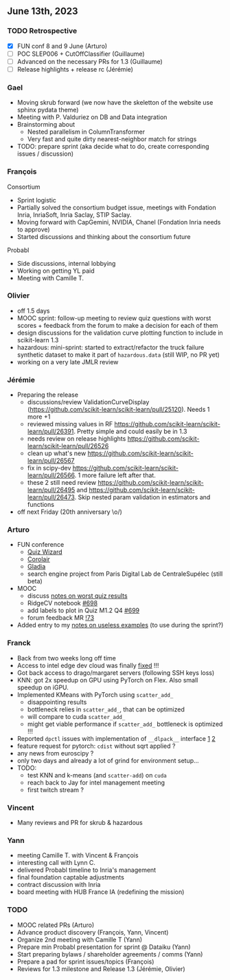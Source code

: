 ## June 13th, 2023

### TODO Retrospective

- [x] FUN conf 8 and 9 June (Arturo)
- [ ] POC SLEP006 + CutOffClassifier (Guillaume)
- [ ] Advanced on the necessary PRs for 1.3 (Guillaume)
- [ ] Release highlights + release rc (Jérémie)

### Gael

- Moving skrub forward (we now have the skeletton of the website use sphinx pydata theme)
- Meeting with P. Valduriez on DB and Data integration
- Brainstorming about
    - Nested parallelism in ColumnTransformer
    - Very fast and quite dirty nearest-neighbor match for strings
- TODO: prepare sprint (aka decide what to do, create corresponding issues / discussion)

### François

Consortium
- Sprint logistic
- Partially solved the consortium budget issue, meetings with Fondation Inria, InriaSoft, Inria Saclay, STIP Saclay.
- Moving forward with CapGemini, NVIDIA, Chanel (Fondation Inria needs to approve)
- Started discussions and thinking about the consortium future

Probabl
- Side discussions, internal lobbying
- Working on getting YL paid
- Meeting with Camille T. 

### Olivier

- off 1.5 days
- MOOC sprint: follow-up meeting to review quiz questions with worst scores + feedback from the forum to make a decision for each of them
- design discussions for the validation curve plotting function to include in scikit-learn 1.3
- hazardous: mini-sprint: started to extract/refactor the truck failure synthetic dataset to make it part of `hazardous.data` (still WIP, no PR yet)
- working on a very late JMLR review


### Jérémie

- Preparing the release
  - discussions/review ValidationCurveDisplay (https://github.com/scikit-learn/scikit-learn/pull/25120). Needs 1 more +1
  - reviewed missing values in RF https://github.com/scikit-learn/scikit-learn/pull/26391. Pretty simple and could easily be in 1.3
  - needs review on release highlights https://github.com/scikit-learn/scikit-learn/pull/26526
  - clean up what's new https://github.com/scikit-learn/scikit-learn/pull/26567
  - fix in scipy-dev https://github.com/scikit-learn/scikit-learn/pull/26566. 1 more failure left after that.
  - these 2 still need review https://github.com/scikit-learn/scikit-learn/pull/26495 and https://github.com/scikit-learn/scikit-learn/pull/26473. Skip nested param validation in estimators and functions
- off next Friday (20th anniversary \o/)

### Arturo

- FUN conference
    - [Quiz Wizard](https://www.wooclap.com/fr/quiz-wizard/)
    - [Corolair](https://www.corolair.com/)
    - [Gladia](https://www.gladia.io/)
    - search engine project from Paris Digital Lab de CentraleSupélec (still beta)
- MOOC
    - discuss [notes on worst quiz results](https://notes.inria.fr/_cdXjV3_TtGcfjipTi0Zfw#)
    - RidgeCV notebook [#698](https://github.com/INRIA/scikit-learn-mooc/pull/698)
    - add labels to plot in Quiz M1.2 Q4 [#699](https://github.com/INRIA/scikit-learn-mooc/pull/699)
    - forum feedback MR [!73](https://gitlab.inria.fr/learninglab/mooc-scikit-learn/mooc-scikit-learn-coordination/-/merge_requests/73)
- Added entry to my [notes on useless examples](https://notes.inria.fr/nhZPcMlCQyWv-xBFkiKUcA#) (to use during the sprint?)

### Franck

- Back from two weeks long off time
- Access to intel edge dev cloud was finally [fixed](https://community.intel.com/t5/Intel-DevCloud/The-data-associated-with-your-account-seems-to-be-invalid/m-p/1494845/emcs_t/S2h8ZW1haWx8dG9waWNfc3Vic2NyaXB0aW9ufExJU01MQ1lMWEZIR0M5fDE0OTQ4NDV8U1VCU0NSSVBUSU9OU3xoSw#M8272) !!!
- Got back access to drago/margaret servers (following SSH keys loss)
- KNN: got 2x speedup on GPU using PyTorch on Flex. Also small speedup on iGPU.
- Implemented KMeans with PyTorch using `scatter_add_`
    - disappointing results
    - bottleneck relies in `scatter_add_`, that can be optimized
    - will compare to cuda `scatter_add_`
    - might get viable performance if `scatter_add_` bottleneck is optimized !!!
- Reported `dpctl` issues with implementation of `__dlpack__` interface [1](https://github.com/IntelPython/dpctl/issues/1240) [2](https://github.com/IntelPython/dpctl/issues/1241)
- feature request for pytorch: `cdist` without sqrt applied ?
- any news from euroscipy ?
- only two days and already a lot of grind for environment setup...
- TODO: 
    - test KNN and k-means (and `scatter-add`) on `cuda`
    - reach back to Jay for intel management meeting
    - first twitch stream ?

### Vincent

- Many reviews and PR for skrub & hazardous

### Yann

- meeting Camille T. with Vincent & François
- interesting call with Lynn C.
- delivered Probabl timeline to Inria's management
- final foundation captable adjustments
- contract discussion with Inria
- board meeting with HUB France IA (redefining the mission)

### TODO

- MOOC related PRs (Arturo)
- Advance product discovery (François, Yann, Vincent)
- Organize 2nd meeting with Camille T (Yann)
- Prepare min Probabl presentation for sprint @ Dataiku (Yann)
- Start preparing bylaws / shareholder agreements / comms (Yann)
- Prepare a pad for sprint issues/topics (François)
- Reviews for 1.3 milestone and Release 1.3 (Jérémie, Olivier)

